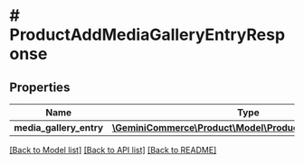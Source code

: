 # # ProductAddMediaGalleryEntryResponse


## Properties 


Name | Type | Description | Notes
------------ | ------------- | ------------- | -------------
**media_gallery_entry**| [**\GeminiCommerce\Product\Model\ProductMediaGalleryEntry**](ProductMediaGalleryEntry.md) |   | [optional]


[[Back to Model list]](../../README.md#models) [[Back to API list]](../../README.md#endpoints) [[Back to README]](../../README.md)

